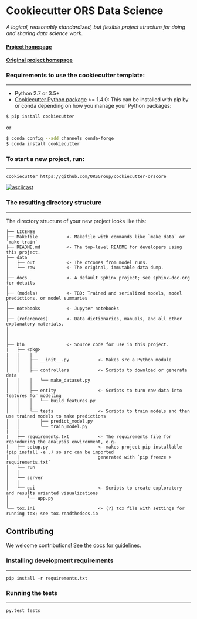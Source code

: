 # Cookiecutter ORS Data Science

_A logical, reasonably standardized, but flexible project structure for doing and sharing data science work._


#### [Project homepage](https://github.com/ORSGroup/cookiecutter-orscore)
#### [Original project homepage](http://drivendata.github.io/cookiecutter-data-science/)


### Requirements to use the cookiecutter template:
-----------
 - Python 2.7 or 3.5+
 - [Cookiecutter Python package](http://cookiecutter.readthedocs.org/en/latest/installation.html) >= 1.4.0: This can be installed with pip by or conda depending on how you manage your Python packages:

``` bash
$ pip install cookiecutter
```

or

``` bash
$ conda config --add channels conda-forge
$ conda install cookiecutter
```


### To start a new project, run:
------------

    cookiecutter https://github.com/ORSGroup/cookiecutter-orscore


[![asciicast](https://asciinema.org/a/244658.svg)](https://asciinema.org/a/244658)


### The resulting directory structure
------------

The directory structure of your new project looks like this: 

```
├── LICENSE
├── Makefile           <- Makefile with commands like `make data` or `make train`
├── README.md          <- The top-level README for developers using this project.
├── data
│   ├── out            <- The otcomes from model runs.
│   └── raw            <- The original, immutable data dump.
│
├── docs               <- A default Sphinx project; see sphinx-doc.org for details
│
├── (models)           <- TBD: Trained and serialized models, model predictions, or model summaries
│
├── notebooks          <- Jupyter notebooks
│
├── (references)       <- Data dictionaries, manuals, and all other explanatory materials.
│
│
│
├── bin                <- Source code for use in this project.
|   ├── <pkg>
|   |    |
│   │    ├── __init__.py           <- Makes src a Python module
│   │    │
│   │    ├── controllers           <- Scripts to download or generate data
│   │    │   └── make_dataset.py
│   │    │
│   │    ├── entity                <- Scripts to turn raw data into features for modeling
│   │    │   └── build_features.py
│   │    │
│   │    └── tests                 <- Scripts to train models and then use trained models to make predictions
│   │        ├── predict_model.py
│   │        └── train_model.py
|   |
|   ├── requirements.txt           <- The requirements file for reproducing the analysis environment, e.g.
|   ├── setup.py                   <- makes project pip installable (pip install -e .) so src can be imported
│   |                              generated with `pip freeze > requirements.txt`
│   └── run
│   │
│   └── server
│   │
│   └── gui                        <- Scripts to create exploratory and results oriented visualizations
│       └── app.py
│
└── tox.ini                        <- (?) tox file with settings for running tox; see tox.readthedocs.io
```

## Contributing

We welcome contributions! [See the docs for guidelines](https://drivendata.github.io/cookiecutter-data-science/#contributing).

### Installing development requirements
------------

    pip install -r requirements.txt

### Running the tests
------------

    py.test tests
